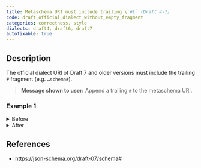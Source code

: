 ```yaml
---
title: Metaschema URI must include trailing \`#\` (Draft 4-7)
code: draft_official_dialect_without_empty_fragment
categories: correctness, style
dialects: draft4, draft6, draft7
autofixable: true
---
```


## Description
The official dialect URI of Draft 7 and older versions must include the trailing `#` fragment (e.g. `…schema#`).

> **Message shown to user:**
> Append a trailing `#` to the metaschema URI.

### Example 1
<details><summary>Before</summary>

```json
{
  "$schema": "http://json-schema.org/draft-07/schema",
  "type": "string"
}
```
</details>

<details><summary>After</summary>

```json
{
  "$schema": "http://json-schema.org/draft-07/schema#",
  "type": "string"
}
```
</details>

## References
* <https://json-schema.org/draft-07/schema#>
